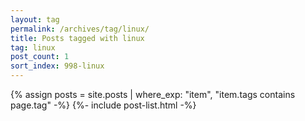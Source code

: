 ```yaml
---
layout: tag
permalink: /archives/tag/linux/
title: Posts tagged with linux
tag: linux
post_count: 1
sort_index: 998-linux
---
```

{% assign posts = site.posts | where_exp: "item", "item.tags contains page.tag" -%}
{%- include post-list.html -%}
